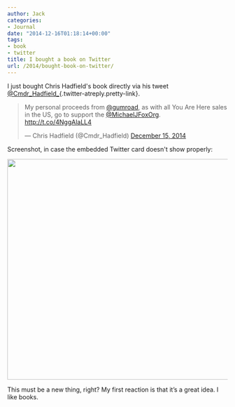 ```yaml
---
author: Jack
categories:
- Journal
date: "2014-12-16T01:18:14+00:00"
tags:
- book
- twitter
title: I bought a book on Twitter
url: /2014/bought-book-on-twitter/
---
```


I just bought Chris Hadfield's book directly via his tweet [@Cmdr_Hadfield_][1]{.twitter-atreply.pretty-link}.

<blockquote class="twitter-tweet" width="550">
  <p lang="en" dir="ltr">
    My personal proceeds from <a href="https://twitter.com/gumroad">@gumroad</a>, as with all You Are Here sales in the US, go to support the <a href="https://twitter.com/MichaelJFoxOrg">@MichaelJFoxOrg</a>. <a href="http://t.co/4NggAlaLL4">http://t.co/4NggAlaLL4</a>
  </p>
  
  <p>
    &mdash; Chris Hadfield (@Cmdr_Hadfield) <a href="https://twitter.com/Cmdr_Hadfield/status/544616935259123712">December 15, 2014</a>
  </p>
</blockquote>



Screenshot, in case the embedded Twitter card doesn't show properly:

<img style="max-height: none; max-width: 100%;" src="/img/2014/12/Chris_Hadfield_on_Twitter___My_personal_proceeds_from__gumroad__as_with_all_You_Are_Here_sales_in_the_US__go_to_support_the__MichaelJFoxOrg__http___t_co_4NggAlaLL4_.png" alt="" width="598" height="503" />

This must be a new thing, right? My first reaction is that it’s a great idea. I like books.

 [1]: https://twitter.com/Cmdr_Hadfield